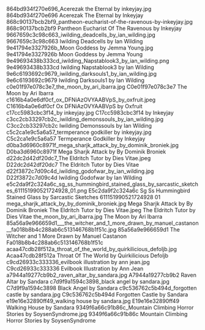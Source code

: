 864bd934f270e696_Acerezak the Eternal by inkeyjay.jpg 864bd934f270e696 Acerezak The Eternal by Inkeyjay
868c90137bcb2bf9_pantheon-eucharist-of-the-ravenous-by-inkeyjay.jpg 868c90137bcb2bf9 Pantheon Eucharist Of The Ravenous by Inkeyjay
9667659c3c98c663_iwilding_deadcells_by_ian_wilding.jpg 9667659c3c98c663 Iwilding Deadcells by Ian Wilding
9e41794e3327926b_Moon Goddess by Jemma Young.jpg 9e41794e3327926b Moon Goddess by Jemma Young
9e49693438b333cd_iwilding_Napstablook3_by_ian_wilding.png 9e49693438b333cd Iwilding Napstablook3 by Ian Wilding
9e6c6193692c9679_iwilding_darksouls1_by_ian_wilding.jpg 9e6c6193692c9679 Iwilding Darksouls1 by Ian Wilding
c0e01f97e078c3e7_the_moon_by_ari_ibarra.jpg C0e01f97e078c3e7 The Moon by Ari Ibarra
c1616b4a0e6df0cf_ox_DFNiAzOVYAABVpS_by_oxfruit.jpeg C1616b4a0e6df0cf Ox DFNiAzOVYAABVpS by Oxfruit
c17cc5983cbc3f14_by inkeyjay.jpg C17cc5983cbc3f14 by Inkeyjay
c3cc2cb33297cb2c_iwilding_demonssouls_by_ian_wilding.jpg C3cc2cb33297cb2c Iwilding Demonssouls by Ian Wilding
c5c2ca1e9c5a6a57_termperance godkiller by inkeyjay.jpg C5c2ca1e9c5a6a57 Termperance Godkiller by Inkeyjay
d0ba3d6960c8971f_mega_sharjk_attack_by_by_dominik_broniek.jpg D0ba3d6960c8971f Mega Sharjk Attack by By Dominik Broniek
d22dc2d42df20dc7_The Eldritch Tutor by Dies Vitae.jpeg D22dc2d42df20dc7 The Eldritch Tutor by Dies Vitae
d22f3872c7d09c4d_iwilding_godofwar_by_ian_wilding.jpg D22f3872c7d09c4d Iwilding Godofwar by Ian Wilding
e5c2da9f2c324a6c_sg_ss_hummingbird_stained_glass_by_sarcastic_sketches_611151990521724928_01.png E5c2da9f2c324a6c Sg Ss Hummingbird Stained Glass by Sarcastic Sketches 611151990521724928 01
mega_sharjk_attack_by_by_dominik_broniek.jpg Mega Sharjk Attack by By Dominik Broniek
The Eldritch Tutor by Dies Vitae.jpeg The Eldritch Tutor by Dies Vitae
the_moon_by_ari_ibarra.jpg The Moon by Ari Ibarra
85a56a9e966659d1___the_witcher_and_1_more_drawn_by_manuel_castanon__fa018b8b4c288ab6c513146768b1f51c.jpg 85a56a9e966659d1   The Witcher and 1 More Drawn by Manuel Castanon  Fa018b8b4c288ab6c513146768b1f51c
acaa47cdb28f512a_throat_of_the_world_by_quirkilicious_defoljb.jpg Acaa47cdb28f512a Throat Of The World by Quirkilicious Defoljb
c9cd26933c333336_evilbook illustration by ann jean.jpg C9cd26933c333336 Evilbook Illustration by Ann Jean
a7944a19277cb9b2_raven_altar_by_sandara.jpg A7944a19277cb9b2 Raven Altar by Sandara
c7d9f9a1594c3898_black angel by sandara.jpg C7d9f9a1594c3898 Black Angel by Sandara
c9c536762c5b494d_forgotten castle by sandara.jpg C9c536762c5b494d Forgotten Castle by Sandara
e19e16e32890ff49_walking house by sandara.jpg E19e16e32890ff49 Walking House by Sandara
9349f6a66c91b86c_Mountain Climbing Horror Stories by SoysenSyndrome.jpg 9349f6a66c91b86c Mountain Climbing Horror Stories by SoysenSyndrome
